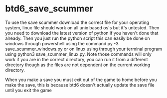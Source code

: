 # btd6_save_scummer
To use the save scummer download the correct file for your operating system, linux file should work on all unix based os's but it's untested. Then you need to download the latest version of python if you haven't done that already. Then you just run the python script this can easily be done on windows through powershell using the command py -3 save_scummer_windows.py or on linux using through your terminal program using python3 save_scummer_linux.py. Note those commands will only work if you are in the correct directory, you can run it from a different directory though as the files are not dependent on the current working directory.  
  
When you make a save you must exit out of the game to home before you make the save, this is because btd6 doesn't actually update the save file until you exit the game
